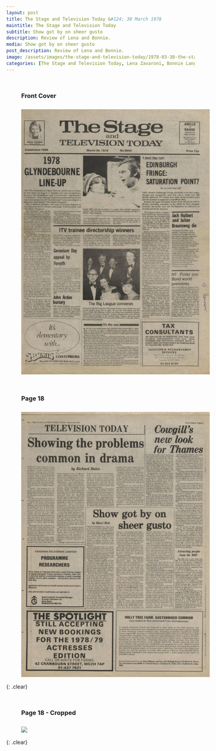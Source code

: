 ```yaml
---
layout: post
title: The Stage and Television Today &#124; 30 March 1978
maintitle: The Stage and Television Today
subtitle: Show got by on sheer gusto
description: Review of Lena and Bonnie.
media: Show got by on sheer gusto
post_description: Review of Lena and Bonnie.
image: /assets/images/the-stage-and-television-today/1978-03-30-the-stage-and-television-today-front-cover.png
categories: [The Stage and Television Today, Lena Zavaroni, Bonnie Langford, OnThisDay30March]
---
```


<figure class="fig1">
<figcaption>
<h3 id="front-cover">Front Cover</h3>
</figcaption>
<a href="/assets/images/the-stage-and-television-today/1978-03-30-the-stage-and-television-today-front-cover.png"><img src="/assets/images/the-stage-and-television-today/1978-03-30-the-stage-and-television-today-front-cover.png" class="full-width zoom-in"></a>
</figure>

<figure class="fig2">
<figcaption>
<h3 id="page-18">Page 18</h3>
</figcaption>
<a href="/assets/images/the-stage-and-television-today/1978-03-30-the-stage-and-television-today-page-18.png"><img src="/assets/images/the-stage-and-television-today/1978-03-30-the-stage-and-television-today-page-18.png" class="full-width zoom-in"></a>
</figure>

{: .clear}

<figure class="fig1">
<figcaption>
<h3 id="page-18-cropped">Page 18 - Cropped</h3>
</figcaption>
<a href="/assets/images/the-stage-and-television-today/1978-03-30-the-stage-and-television-today-page-18-cropped.png"><img src="/assets/images/the-stage-and-television-today/1978-03-30-the-stage-and-television-today-page-18-cropped.png" class="full-width zoom-in"></a>
</figure>

<br />{: .clear}

<style>
.fig1 {float:left; width:49%;}

.fig2 {float:right; width:49%;}

figcaption {float:left; width:100%;}

@media screen and (orientation:portrait) {
.fig1, .fig2 {float:left; width:100%;}
figcaption {float:left; width:100%; margin-bottom: 10px;}
}
</style>

